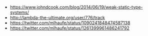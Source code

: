 - https://www.johndcook.com/blog/2014/06/19/weak-static-type-systems/
- http://lambda-the-ultimate.org/user/776/track
- https://twitter.com/mlhaufe/status/1090241848474587138
- https://twitter.com/mlhaufe/status/1261399961486241792